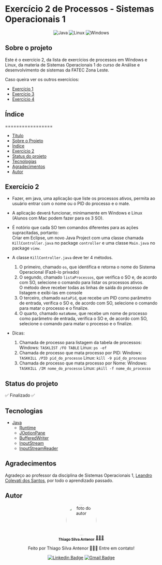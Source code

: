 # Exercício 2 de Processos - Sistemas Operacionais 1

<div align="center">
  
![Java](https://img.shields.io/badge/java-%23ED8B00.svg?style=for-the-badge&logo=openjdk&logoColor=white)
![Linux](https://img.shields.io/badge/Linux-000?style=for-the-badge&logo=linux&logoColor=FCC624)
![Windows](https://img.shields.io/badge/Windows-000?style=for-the-badge&logo=windows&logoColor=2CA5E0)

</div>

## Sobre o projeto
Este é o exercício 2, da lista de exercícios de processos em Windows e Linux, da materia de Sistemas Operacionais 1 do curso de Análise e desenvolvimento de sistemas da FATEC Zona Leste.<br>

Caso queira ver os outros exercícios:
- [Exercício 1](https://github.com/thiagosilvaantenor/ProcessosExercicio-1-SO1)
- [Exercício 3](https://github.com/thiagosilvaantenor/ProcessosExercicio-3-SO1)
- [Exercício 4](https://github.com/thiagosilvaantenor/ProcessosExercicio-4-SO1)

## Índice
=================
<!--ts-->
* [Título](#exercício-2-de-processos---sistemas-operacionais-1)
* [Sobre o Projeto](#sobre-o-projeto)
* [Índice](#índice)
* [Exercício 2](#exercício-2)
* [Status do projeto](#status-do-projeto)
* [Tecnologias](#tecnologias)
* [Agradecimentos](#agradecimentos)
* [Autor](#autor)
<!--te-->

## Exercício 2

* Fazer, em java, uma aplicação que liste os processos ativos, permita ao usuário entrar com o
nome ou o PID do processo e o mate.
* A aplicação deverá funcionar, minimamente em Windows e Linux (Alunos com Mac podem fazer
para os 3 SO).
* É notório que cada SO tem comandos diferentes para as ações supracitadas, portanto:<br>
Criar em Eclipse, um novo Java Project com uma classe chamada `KillController.java` no package
`controller` e uma classe `Main.java` no package `view`.

* A classe `KillController.java` deve ter 4 métodos.
  1) O primeiro, chamado `os`, que identifica e retorna o nome do Sistema Operacional (Fazê-lo
  privado)
  2) O segundo, chamado `listaProcessos`, que verifica o SO e, de acordo com SO, selecione o
  comando para listar os processos ativos.<br>
  O método deve receber todas as linhas de saída do processo de listagem e exibi-las em console
  3) O terceiro, chamado `mataPid`, que recebe um PID como parâmetro de entrada, verifica o SO
  e, de acordo com SO, selecione o comando para matar o processo e o finalize.
  4) O quarto, chamado `mataNome`, que recebe um nome de processo como parâmetro de
  entrada, verifica o SO e, de acordo com SO, selecione o comando para matar o processo e o
  finalize.

* Dicas:
  1) Chamada de processo para listagem da tabela de processos:
  Windows: `TASKLIST /FO TABLE`
  Linux: `ps -ef`
  2) Chamada de processo que mata processo por PID:
  Windows: `TASKKILL /PID pid_do_processo`
  Linux: `kill -9 pid_do_processo`
  3) Chamada de processo que mata processo por Nome:
  Windows: `TASKKILL /IM nome_do_processo`
  Linux: `pkill -f nome_do_processo`


## Status do projeto
✅ Finalizado ✅

## Tecnologias
- [Java](https://www.oracle.com/br/java/)
  - [Runtime](https://docs.oracle.com/javase/8/docs/api/java/lang/Runtime.html)
  - [JOptionPane](https://docs.oracle.com/javase/8/docs/api/javax/swing/JOptionPane.html)
  - [BufferedWriter](https://docs.oracle.com/javase/8/docs/api/java/io/BufferedWriter.html)
  - [InputStream](https://docs.oracle.com/javase/8/docs/api/java/io/InputStream.html)
  - [InputStreamReader](https://docs.oracle.com/javase/8/docs/api/java/io/InputStreamReader.html)

## Agradecimentos
Agradeço ao professor da disciplina de Sistemas Operacionais 1, [Leandro Colevati dos Santos](https://www.leandrocolevati.com.br/index.jsp), por todo o aprendizado passado.

## Autor

<div align="center">
<a href="https://www.linkedin.com/in/thiago-antenor/">
<img style="border-radius: 50%;" src="https://avatars.githubusercontent.com/u/99970279?v=4" width="100px;" alt="foto do autor"/>
 <br />
 <sub><b>Thiago Silva Antenor</b></sub></a> <a href="https://www.linkedin.com/in/thiago-antenor/" title="Linkedin"> 🧑🏾‍💻</a>


Feito por Thiago Silva Antenor 👨🏾‍💻 Entre em contato!

[![Linkedin Badge](https://img.shields.io/badge/-Thiago-blue?style=flat-square&logo=Linkedin&logoColor=white&link=https://www.linkedin.com/in/thiago-antenor/)](https://www.linkedin.com/in/thiago-antenor/) 
[![Gmail Badge](https://img.shields.io/badge/-thiagoantenor31@gmail.com-c14438?style=flat-square&logo=Gmail&logoColor=white&link=mailto:thiagoantenor31.com)](mailto:thiagoantenor31.com)
</div>
